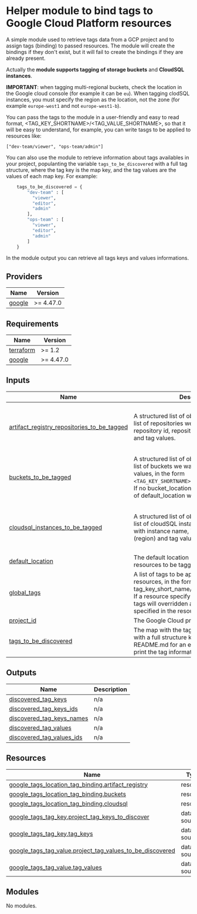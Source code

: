 # Helper module to bind tags to Google Cloud Platform resources

A simple module used to retrieve tags data from a GCP project and to assign tags 
(binding) to passed resources. The module will create the bindings if they don't 
exist, but it will fail to create the bindings if they are already present. 

Actually the **module supports tagging of storage buckets** and **CloudSQL instances**.

**IMPORTANT**: when tagging multi-regional buckets, check the location in the
Google cloud console (for example it can be `eu`). When tagging clodSQL instances,
you must specify the region as the location, not the zone (for example `europe-west1`
and not `europe-west1-b`).

You can pass the tags to the module in a user-friendly and easy to read format, 
<TAG_KEY_SHORTNAME>/<TAG_VALUE_SHORTNAME>, so that it will be easy to understand,
for example, you can write tasgs to be applied to resources like:

`["dev-team/viewer", "ops-team/admin"]`

You can also use the module to retrieve information about tags availables in your 
project, populanting the variable `tags_to_be_discovered` with a full tag structure,
where the tag key is the map key, and the tag values are the values of each map key. 
For example:

```terraform
    tags_to_be_discovered = {
        "dev-team" : [
          "viewer",
          "editor",
          "admin"
        ],
        "ops-team" : [
          "viewer",
          "editor",
          "admin"
        ]
    }
```

In the module output you can retrieve all tags keys and values informations.

<!-- BEGIN_TF_DOCS -->
## Providers

| Name | Version |
|------|---------|
| <a name="provider_google"></a> [google](#provider\_google) | >= 4.47.0 |
## Requirements

| Name | Version |
|------|---------|
| <a name="requirement_terraform"></a> [terraform](#requirement\_terraform) | >= 1.2 |
| <a name="requirement_google"></a> [google](#requirement\_google) | >= 4.47.0 |
## Inputs

| Name | Description | Type | Default | Required |
|------|-------------|------|---------|:--------:|
| <a name="input_artifact_registry_repositories_to_be_tagged"></a> [artifact\_registry\_repositories\_to\_be\_tagged](#input\_artifact\_registry\_repositories\_to\_be\_tagged) | A structured list of objects, containing the list of repositories we want to tag, with repository id, repository location (region) and tag values. | <pre>list(object({<br>    repository_id       = string<br>    repository_location = optional(string, null)<br>    tags                = optional(list(string), [])<br>  }))</pre> | `[]` | no |
| <a name="input_buckets_to_be_tagged"></a> [buckets\_to\_be\_tagged](#input\_buckets\_to\_be\_tagged) | A structured list of objects, containing the list of buckets we want to tag and the tag values, in the form `<TAG_KEY_SHORTNAME>/<TAG_VALUE_SHORTNAME>`. If no bucket\_location is specified, the value of default\_location will be used. | <pre>list(object({<br>    bucket_name     = string<br>    bucket_location = optional(string, null)<br>    tags            = optional(list(string), [])<br>  }))</pre> | `[]` | no |
| <a name="input_cloudsql_instances_to_be_tagged"></a> [cloudsql\_instances\_to\_be\_tagged](#input\_cloudsql\_instances\_to\_be\_tagged) | A structured list of objects, containing the list of cloudSQL instances we want to tag, with instance name, instance location (region) and tag values. | <pre>list(object({<br>    instance_id       = string<br>    instance_location = optional(string, null)<br>    tags              = optional(list(string), [])<br>  }))</pre> | `[]` | no |
| <a name="input_default_location"></a> [default\_location](#input\_default\_location) | The default location (region) used for the resources to be tagged. | `string` | n/a | yes |
| <a name="input_global_tags"></a> [global\_tags](#input\_global\_tags) | A list of tags to be applied to all the resources, in the form tag\_key\_short\_name/tag\_value\_short\_name. If a resource specify a list of tags, the global tags will overridden and replaced by those specified in the resource. | `list(string)` | `[]` | no |
| <a name="input_project_id"></a> [project\_id](#input\_project\_id) | The Google Cloud project ID. | `string` | n/a | yes |
| <a name="input_tags_to_be_discovered"></a> [tags\_to\_be\_discovered](#input\_tags\_to\_be\_discovered) | The map with the tags we want to discover with a full structure key / values, see the README.md for an example. The module will print the tag informations as output. | `map(list(string))` | `{}` | no |
## Outputs

| Name | Description |
|------|-------------|
| <a name="output_discovered_tag_keys"></a> [discovered\_tag\_keys](#output\_discovered\_tag\_keys) | n/a |
| <a name="output_discovered_tag_keys_ids"></a> [discovered\_tag\_keys\_ids](#output\_discovered\_tag\_keys\_ids) | n/a |
| <a name="output_discovered_tag_keys_names"></a> [discovered\_tag\_keys\_names](#output\_discovered\_tag\_keys\_names) | n/a |
| <a name="output_discovered_tag_values"></a> [discovered\_tag\_values](#output\_discovered\_tag\_values) | n/a |
| <a name="output_discovered_tag_values_ids"></a> [discovered\_tag\_values\_ids](#output\_discovered\_tag\_values\_ids) | n/a |
## Resources

| Name | Type |
|------|------|
| [google_tags_location_tag_binding.artifact_registry](https://registry.terraform.io/providers/hashicorp/google/latest/docs/resources/tags_location_tag_binding) | resource |
| [google_tags_location_tag_binding.buckets](https://registry.terraform.io/providers/hashicorp/google/latest/docs/resources/tags_location_tag_binding) | resource |
| [google_tags_location_tag_binding.cloudsql](https://registry.terraform.io/providers/hashicorp/google/latest/docs/resources/tags_location_tag_binding) | resource |
| [google_tags_tag_key.project_tag_keys_to_discover](https://registry.terraform.io/providers/hashicorp/google/latest/docs/data-sources/tags_tag_key) | data source |
| [google_tags_tag_key.tag_keys](https://registry.terraform.io/providers/hashicorp/google/latest/docs/data-sources/tags_tag_key) | data source |
| [google_tags_tag_value.project_tag_values_to_be_discovered](https://registry.terraform.io/providers/hashicorp/google/latest/docs/data-sources/tags_tag_value) | data source |
| [google_tags_tag_value.tag_values](https://registry.terraform.io/providers/hashicorp/google/latest/docs/data-sources/tags_tag_value) | data source |
## Modules

No modules.

<!-- END_TF_DOCS -->
